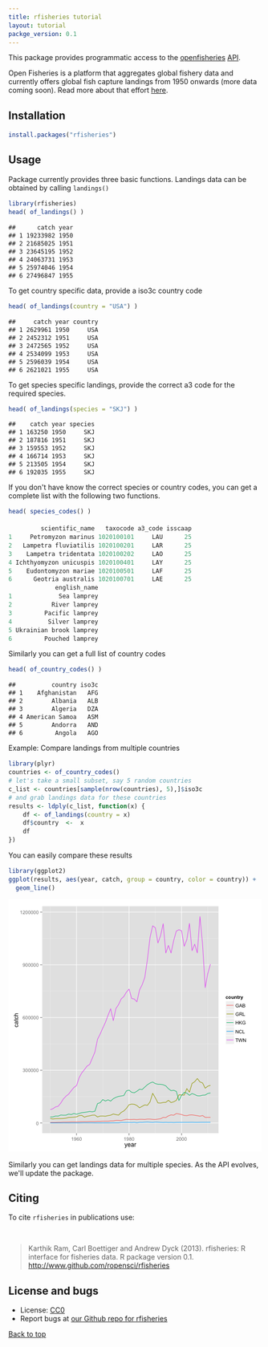 ```yaml
---
title: rfisheries tutorial
layout: tutorial
packge_version: 0.1
---
```




This package provides programmatic access to the [openfisheries](http://openfisheries.org/) [API](http://openfisheries.org/api-info).

Open Fisheries is a platform that aggregates global fishery data and currently offers global fish capture landings from 1950 onwards (more data coming soon). Read more about that effort [here](http://openfisheries.org/about).

<section id="installation">

## Installation



```r
install.packages("rfisheries")
```

<section id="usage">

## Usage

Package currently provides three basic functions. Landings data can be obtained by calling `landings()`


```r
library(rfisheries)
head( of_landings() )
```

```
##      catch year
## 1 19233982 1950
## 2 21685025 1951
## 3 23645195 1952
## 4 24063731 1953
## 5 25974046 1954
## 6 27496847 1955
```

To get country specific data, provide a iso3c country code


```r
head( of_landings(country = "USA") )
```

```
##     catch year country
## 1 2629961 1950     USA
## 2 2452312 1951     USA
## 3 2472565 1952     USA
## 4 2534099 1953     USA
## 5 2596039 1954     USA
## 6 2621021 1955     USA
```

To get species specific landings, provide the correct a3 code for the required species.


```r
head( of_landings(species = "SKJ") )
```

```
##    catch year species
## 1 163250 1950     SKJ
## 2 187816 1951     SKJ
## 3 159553 1952     SKJ
## 4 166714 1953     SKJ
## 5 213505 1954     SKJ
## 6 192035 1955     SKJ
```

If you don't have know the correct species or country codes, you can get a complete list with the following two functions.

```r
head( species_codes() )

         scientific_name   taxocode a3_code isscaap
1     Petromyzon marinus 1020100101     LAU      25
2   Lampetra fluviatilis 1020100201     LAR      25
3    Lampetra tridentata 1020100202     LAO      25
4 Ichthyomyzon unicuspis 1020100401     LAY      25
5    Eudontomyzon mariae 1020100501     LAF      25
6      Geotria australis 1020100701     LAE      25
             english_name
1             Sea lamprey
2           River lamprey
3         Pacific lamprey
4          Silver lamprey
5 Ukrainian brook lamprey
6         Pouched lamprey
```

Similarly you can get a full list of country codes


```r
head( of_country_codes() )
```

```
##          country iso3c
## 1    Afghanistan   AFG
## 2        Albania   ALB
## 3        Algeria   DZA
## 4 American Samoa   ASM
## 5        Andorra   AND
## 6         Angola   AGO
```

Example: Compare landings from multiple countries


```r
library(plyr)
countries <- of_country_codes()
# let's take a small subset, say 5 random countries
c_list <- countries[sample(nrow(countries), 5),]$iso3c
# and grab landings data for these countries
results <- ldply(c_list, function(x) {
    df <- of_landings(country = x)
    df$country  <-  x
    df
})
```

You can easily compare these results


```r
library(ggplot2)
ggplot(results, aes(year, catch, group = country, color = country)) +
  geom_line()
```

![plot of chunk plot](../assets/tutorial-images/rfisheries/plot.png) 

Similarly you can get landings data for multiple species. As the API evolves, we'll update the package.


<section id="citing">

## Citing

To cite `rfisheries` in publications use:

<br>

> Karthik Ram, Carl Boettiger and Andrew Dyck (2013). rfisheries: R interface for fisheries data. R package version 0.1. http://www.github.com/ropensci/rfisheries

<section id="license_bugs">

## License and bugs

* License: [CC0](http://creativecommons.org/choose/zero/)
* Report bugs at [our Github repo for rfisheries](https://github.com/ropensci/rfisheries/issues?state=open)

[Back to top](#top)
